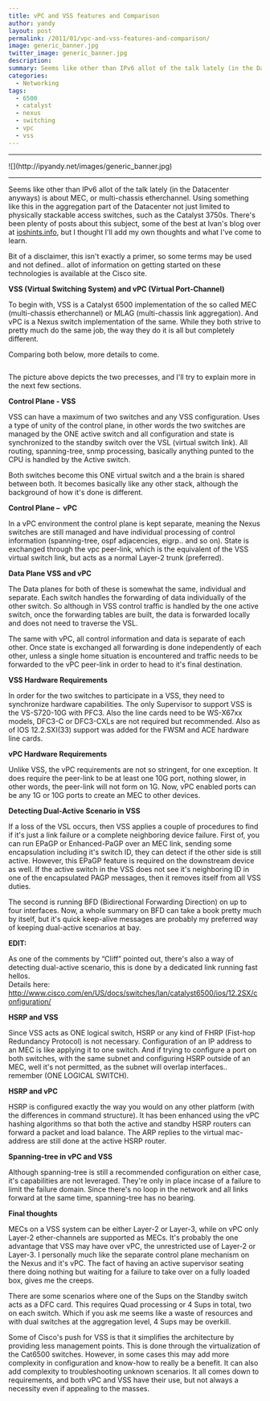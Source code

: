 ```yaml
---
title: vPC and VSS features and Comparison
author: yandy
layout: post
permalink: /2011/01/vpc-and-vss-features-and-comparison/
image: generic_banner.jpg
twitter_image: generic_banner.jpg
description: 
summary: Seems like other than IPv6 allot of the talk lately (in the Datacenter anyways) is about MEC, or multi-chassis etherchannel. Using something like this in the aggregation part of the Datacenter not just limited to physically stackable access switches, such as the Catalyst 3750s.
categories:
  - Networking
tags:
  - 6500
  - catalyst
  - nexus
  - switching
  - vpc
  - vss
---
```

<hr>
![](http://ipyandy.net/images/generic_banner.jpg)
<hr>

Seems like other than IPv6 allot of the talk lately (in the Datacenter anyways) is about MEC, or multi-chassis etherchannel. Using something like this in the aggregation part of the Datacenter not just limited to physically stackable access switches, such as the Catalyst 3750s. There's been plenty of posts about this subject, some of the best at Ivan's blog over at <a href="http://blog.ioshints.inf" target="_blank">ioshints.info</a>, but I thought I'll add my own thoughts and what I've come to learn.

Bit of a disclaimer, this isn't exactly a primer, so some terms may be used and not defined.. allot of information on getting started on these technologies is available at the Cisco site.

**VSS (Virtual Switching System) and vPC (Virtual Port-Channel)**

To begin with, VSS is a Catalyst 6500 implementation of the so called MEC (multi-chassis etherchannel) or MLAG (multi-chassis link aggregation). And vPC is a Nexus switch implementation of the same. While they both strive to pretty much do the same job, the way they do it is all but completely different.

Comparing both below, more details to come. 

[<img id="img1" title="img1" src="http://ipyandy.net/assets/images/vPC_VSS.png" alt="" width="" height="" />][img1]

<!--more-->

The picture above depicts the two precesses, and I'll try to explain more in the next few sections.

**Control Plane - VSS**

VSS can have a maximum of two switches and any VSS configuration. Uses a type of unity of the control plane, in other words the two switches are managed by the ONE active switch and all configuration and state is synchronized to the standby switch over the VSL (virtual switch link). All routing, spanning-tree, snmp processing, basically anything punted to the CPU is handled by the Active switch.

Both switches become this ONE virtual switch and a the brain is shared between both. It becomes basically like any other stack, although the background of how it's done is different.

**Control Plane &#8211;  vPC**

In a vPC environment the control plane is kept separate, meaning the Nexus switches are still managed and have individual processing of control information (spanning-tree, ospf adjacencies, eigrp.. and so on). State is exchanged through the vpc peer-link, which is the equivalent of the VSS virtual switch link, but acts as a normal Layer-2 trunk (preferred).

**Data Plane VSS and vPC**

The Data planes for both of these is somewhat the same, individual and separate. Each switch handles the forwarding of data individually of the other switch. So although in VSS control traffic is handled by the one active switch, once the forwarding tables are built, the data is forwarded locally and does not need to traverse the VSL.

The same with vPC, all control information and data is separate of each other. Once state is exchanged all forwarding is done independently of each other, unless a single home situation is encountered and traffic needs to be forwarded to the vPC peer-link in order to head to it's final destination.

**VSS Hardware Requirements**

In order for the two switches to participate in a VSS, they need to synchronize hardware capabilities. The only Supervisor to support VSS is the VS-S720-10G with PFC3. Also the line cards need to be WS-X67xx models, DFC3-C or DFC3-CXLs are not required but recommended. Also as of IOS 12.2.SXI(33) support was added for the FWSM and ACE hardware line cards.

**vPC Hardware Requirements**

Unlike VSS, the vPC requirements are not so stringent, for one exception. It does require the peer-link to be at least one 10G port, nothing slower, in other words, the peer-link will not form on 1G. Now, vPC enabled ports can be any 1G or 10G ports to create an MEC to other devices.

**Detecting Dual-Active Scenario in VSS**

If a loss of the VSL occurs, then VSS applies a couple of procedures to find if it's just a link failure or a complete neighboring device failure. First of, you can run EPaGP or Enhanced-PaGP over an MEC link, sending some encapsulation including it's switch ID, they can detect if the other side is still active. However, this EPaGP feature is required on the downstream device as well. If the active switch in the VSS does not see it's neighboring ID in one of the encapsulated PAGP messages, then it removes itself from all VSS duties.

The second is running BFD (Bidirectional Forwarding Direction) on up to four interfaces. Now, a whole summary on BFD can take a book pretty much by itself, but it's quick keep-alive messages are probably my preferred way of keeping dual-active scenarios at bay.

**EDIT:**

As one of the comments by &#8220;Cliff&#8221; pointed out, there's also a way of detecting dual-active scenario, this is done by a dedicated link running fast hellos.  
Details here: <a rel="nofollow" href="http://www.cisco.com/en/US/docs/switches/lan/catalyst6500/ios/12.2SX/configuration/guide/vss.html#wp1115311">http://www.cisco.com/en/US/docs/switches/lan/catalyst6500/ios/12.2SX/configuration/</a>

**HSRP and VSS**

Since VSS acts as ONE logical switch, HSRP or any kind of FHRP (Fist-hop Redundancy Protocol) is not necessary. Configuration of an IP address to an MEC is like applying it to one switch. And if trying to configure a port on both switches, with the same subnet and configuring HSRP outside of an MEC, well it's not permitted, as the subnet will overlap interfaces.. remember (ONE LOGICAL SWITCH).

**HSRP and vPC**

HSRP is configured exactly the way you would on any other platform (with the differences in command structure). It has been enhanced using the vPC hashing algorithms so that both the active and standby HSRP routers can forward a packet and load balance. The ARP replies to the virtual mac-address are still done at the active HSRP router.

**Spanning-tree in vPC and VSS**

Although spanning-tree is still a recommended configuration on either case, it's capabilities are not leveraged. They're only in place incase of a failure to limit the failure domain. Since there's no loop in the network and all links forward at the same time, spanning-tree has no bearing.

**Final thoughts**

MECs on a VSS system can be either Layer-2 or Layer-3, while on vPC only Layer-2 ether-channels are supported as MECs. It's probably the one advantage that VSS may have over vPC, the unrestricted use of Layer-2 or Layer-3. I personally much like the separate control plane mechanism on the Nexus and it's vPC. The fact of having an active supervisor seating there doing nothing but waiting for a failure to take over on a fully loaded box, gives me the creeps.

There are some scenarios where one of the Sups on the Standby switch acts as a DFC card. This requires Quad processing or 4 Sups in total, two on each switch. Which if you ask me seems like a waste of resources and with dual switches at the aggregation level, 4 Sups may be overkill.

Some of Cisco's push for VSS is that it simplifies the architecture by providing less management points. This is done through the virtualization of the Cat6500 switches. However, in some cases this may add more complexity in configuration and know-how to really be a benefit. It can also add complexity to troubleshooting unknown scenarios. It all comes down to requirements, and both vPC and VSS have their use, but not always a necessity even if appealing to the masses.

[img1]: http://ipyandy.net/assets/images/vPC_VSS.png